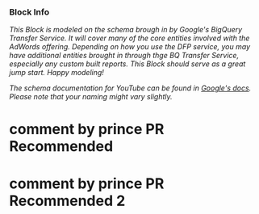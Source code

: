 ### Block Info

_This Block is modeled on the schema brough in by Google's BigQuery Transfer Service. It will cover many of the core entities involved with the AdWords offering. Depending on how you use the DFP service, you may have additional entities brought in through thge BQ Transfer Service, especially any custom built reports. This Block should serve as a great jump start. Happy modeling!_

_The schema documentation for YouTube can be found in [Google's docs](https://developers.google.com/apis-explorer/#p/youtube/v3/). Please note that your naming might vary slightly._


# comment by prince PR Recommended
# comment by prince PR Recommended 2
